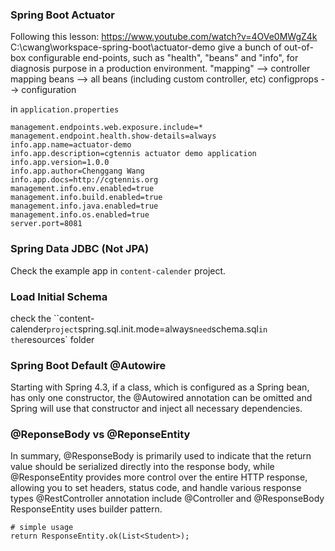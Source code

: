 ### Spring Boot Actuator
Following this lesson: https://www.youtube.com/watch?v=4OVe0MWgZ4k
C:\cwang\workspace-spring-boot\actuator-demo
give a bunch of out-of-box configurable end-points, such as "health", "beans" and "info", for diagnosis purpose in a production environment.
"mapping" --> controller mapping
beans --> all beans (including custom controller, etc)
configprops --> configuration

in `application.properties`
```
management.endpoints.web.exposure.include=*
management.endpoint.health.show-details=always
info.app.name=actuator-demo
info.app.description=cgtennis actuator demo application
info.app.version=1.0.0
info.app.author=Chenggang Wang
info.app.docs=http://cgtennis.org
management.info.env.enabled=true
management.info.build.enabled=true
management.info.java.enabled=true
management.info.os.enabled=true
server.port=8081
```

### Spring Data JDBC (Not JPA)
Check the example app in `content-calender` project.


### Load Initial Schema
check the ``content-calender` project
`spring.sql.init.mode=always`
need `schema.sql` in the `resources` folder


### Spring Boot Default @Autowire
Starting with Spring 4.3, if a class, which is configured as a Spring bean, has only one constructor, the @Autowired annotation can be omitted and Spring will use that constructor and inject all necessary dependencies.

### @ReponseBody vs @ReponseEntity
In summary, @ResponseBody is primarily used to indicate that the return value should be serialized directly into the response body, while @ResponseEntity provides more control over the entire HTTP response, allowing you to set headers, status code, and handle various response types
@RestController annotation include @Controller and @ResponseBody
ResponseEntity uses builder pattern.
```
# simple usage
return ResponseEntity.ok(List<Student>);
```